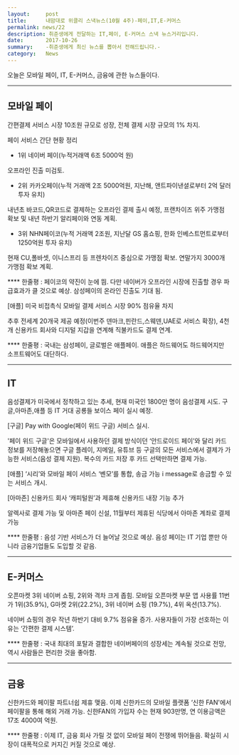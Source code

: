 ```yaml
---
layout:     post
title:      내맘대로 위클리 스낵뉴스(10월 4주)-페이,IT,E-커머스
permalink: news/22
description: 취준생에게 전달하는 IT,페이, E-커머스 스낵 뉴스거리입니다.
date:       2017-10-26
summary:    -취준생에게 최신 뉴스를 뽑아서 전해드립니다.-
category: 	News
---
```


오늘은 모바일 페이, IT, E-커머스, 금융에 관한 뉴스들이다.

- - -

## 모바일 페이

간편결제 서비스 시장 10조원 규모로 성장, 전체 결제 시장 규모의 1% 차지.

페이 서비스 간단 현황 정리

* 1위 네이버 페이(누적거래액 6조 5000억 원) 

오프라인 진출 미검토.

* 2위 카카오페이(누적 거래액 2조 5000억원, 지난해, 앤트파이낸셜로부터 2억 달러 투자 유치)

내년초 바코드,QR코드로 결제하는 오프라인 결제 출시 예정, 프랜차이즈 위주 가맹점 확보 및 내년 하반기 알리페이와 연동 계획.

* 3위 NHN페이코(누적 거래액 2조원, 지난달 GS 홈쇼핑, 한화 인베스트먼트로부터 1250억원 투자 유치)

현재 CU,폴바셋, 이니스프리 등 프렌차이즈 중심으로 가맹점 확보. 연말가지 3000개 가맹점 확보 계획.

**** 한줄평 : 페이코의 약진이 눈에 띔. 다만 네이버가 오프라인 시장에 진출할 경우 파급효과가 클 것으로 예상. 삼성페이의 온라인 진출도 기대 됨.

[애플] 미국 비접촉식 모바일 결제 서비스 시장 90% 점유율 차지 

추후 전세계 20개국 제공 예정(이번주 덴마크,핀란드,스웨덴,UAE로 서비스 확장), 4천개 신용카드 회사와 디지털 지갑을 연계해 직불카드도 결제 연계.

**** 한줄평 : 국내는 삼성페이, 글로벌은 애플페이. 애플은 하드웨어도 하드웨어지만 소프트웨어도 대단하다.

- - -

## IT

음성결제가 미국에서 정착하고 있는 추세, 현재 미국인 1800만 명이 음성결제 시도. 
구글,아마존,애플 등 IT 거대 공룡들 보이스 페이 실시 예정.

[구글] Pay with Google(페이 위드 구글) 서비스 실시.

'페이 위드 구글'은 모바일에서 사용하던 결제 방식이던 ‘안드로이드 페이’와 달리 카드 정보를 저장해놓으면 구글 플레이, 지메일, 유튜브 등 구글의 모든 서비스에서 결제가 가능한 서비스(음성 결제 지원). 복수의 카드 저장 후 카드 선택만하면 결제 가능.

[애플] ‘시리’와 모바일 페이 서비스 ‘벤모’를 통합, 송금 가능
i message로 송금할 수 있는 서비스 개시.

[아마존] 신용카드 회사 ‘캐피털원’과 제휴해 신용카드 내장 기능 추가

알렉사로 결제 가능 및 아마존 페이 신설, 11월부터 제휴된 식당에서 아마존 계좌로 결제 가능

**** 한줄평 : 음성 기반 서비스가 더 늘어날 것으로 예상. 음성 페이는 IT 기업 뿐만 아니라 금융기업들도 도입할 것 같음. 
- - -

## E-커머스

오픈마켓 3위 네이버 쇼핑, 2위와 격차 크게 좁힘.
모바일 오픈마켓 부문 앱 사용률 11번가 1위(35.9%), G마켓 2위(22.2%), 3위 네이버 쇼핑 (19.7%), 4위 옥션(13.7%).

네이버 쇼핑의 경우 작년 하반기 대비 9.7% 점유율 증가. 사용자들이 가장 선호하는 이유는 ‘간편한 결제 시스템’.

**** 한줄평 : 국내 최대의 포탈과 결합한 네이버페이의 성장세는 계속될 것으로 전망, 역시 사람들은 편리한 것을 좋아함.

- - -

## 금융

신한카드와 페이팔 파트너쉽 제휴 맺음.
이제 신한카드의 모바일 플랫폼 ‘신한 FAN'에서 페이팔을 통해 해외 거래 가능.
신한FAN의 가입자 수는 현재 903만명, 연 이용금액은 17조 4000여 억원.

**** 한줄평 : 이제 IT, 금융 회사 가릴 것 없이 모바일 페이 전쟁에 뛰어들음. 확실히 시장이 대폭적으로 커지긴 커질 것으로 예상.
